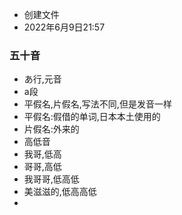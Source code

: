 - 创建文件
- 2022年6月9日21:57

### 五十音
- あ行,元音  
- a段
- 平假名,片假名,写法不同,但是发音一样
- 平假名:假借的单词,日本本土使用的
- 片假名:外来的  
- 高低音
- 我哥,低高  
- 哥哥,高低  
- 我哥哥,低高低   
- 美滋滋的,低高高低  
- 
